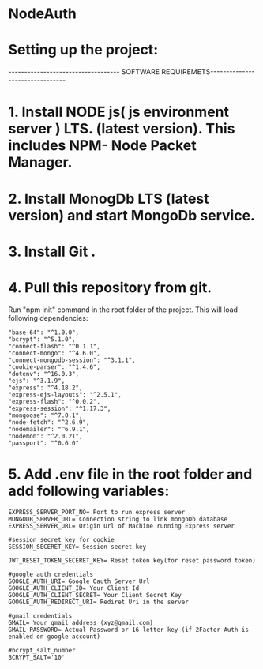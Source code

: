 # NodeAuth


# Setting up the project:

----------------------------------- SOFTWARE REQUIREMETS--------------------------------

# 1. Install NODE js( js environment server ) LTS. (latest version). This includes NPM- Node Packet Manager. 
# 2. Install MonogDb LTS (latest version) and start MongoDb service.
# 3. Install Git .

# 4. Pull this repository from git.

Run "npm init" command in the root folder of the project. This will load following dependencies:

    "base-64": "^1.0.0",
    "bcrypt": "^5.1.0",
    "connect-flash": "^0.1.1",
    "connect-mongo": "^4.6.0",
    "connect-mongodb-session": "^3.1.1",
    "cookie-parser": "^1.4.6",
    "dotenv": "^16.0.3",
    "ejs": "^3.1.9",
    "express": "^4.18.2",
    "express-ejs-layouts": "^2.5.1",
    "express-flash": "^0.0.2",
    "express-session": "^1.17.3",
    "mongoose": "^7.0.1",
    "node-fetch": "^2.6.9",
    "nodemailer": "^6.9.1",
    "nodemon": "^2.0.21",
    "passport": "^0.6.0"

# 5. Add .env file in the root folder and add following variables:

    EXPRESS_SERVER_PORT_NO= Port to run express server 
    MONGODB_SERVER_URL= Connection string to link mongoDb database
    EXPRESS_SERVER_URL= Origin Url of Machine running Express server

    #session secret key for cookie
    SESSION_SECERET_KEY= Session secret key

    JWT_RESET_TOKEN_SECERET_KEY= Reset token key(for reset password token)

    #google auth credentials
    GOOGLE_AUTH_URI= Google Oauth Server Url
    GOOGLE_AUTH_CLIENT_ID= Your Client Id
    GOOGLE_AUTH_CLIENT_SECRET= Your Client Secret Key
    GOOGLE_AUTH_REDIRECT_URI= Rediret Uri in the server

    #gmail credentials
    GMAIL= Your gmail address (xyz@gmail.com)
    GMAIL_PASSWORD= Actual Password or 16 letter key (if 2Factor Auth is enabled on google account)
    
    #bcrypt_salt_number
    BCRYPT_SALT='10'



